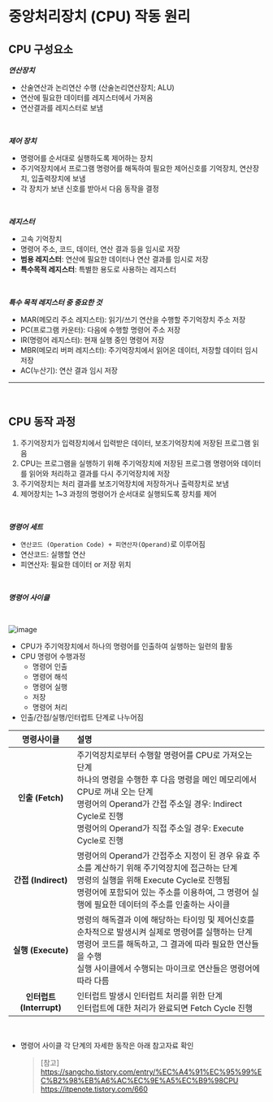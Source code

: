 # **중앙처리장치 (CPU) 작동 원리**

## **CPU 구성요소**

**_연산장치_**

- 산술연산과 논리연산 수행 (산술논리연산장치; ALU)
- 연산에 필요한 데이터를 레지스터에서 가져옴
- 연산결과를 레지스터로 보냄

<br>

**_제어 장치_**

- 명령어를 순서대로 실행하도록 제어하는 장치
- 주기억장치에서 프로그램 명령어를 해독하여 필요한 제어신호를 기억장치, 연산장치, 입출력장치에 보냄
- 각 장치가 보낸 신호를 받아서 다음 동작을 결정

<br>

**_레지스터_**

- 고속 기억장치
- 명령어 주소, 코드, 데이터, 연산 결과 등을 임시로 저장
- **범용 레지스터**: 연산에 필요한 데이터나 연산 결과를 임시로 저장
- **특수목적 레지스터**: 특별한 용도로 사용하는 레지스터

<br>

**_특수 목적 레지스터 중 중요한 것_**

- MAR(메모리 주소 레지스터): 읽기/쓰기 연산을 수행할 주기억장치 주소 저장
- PC(프로그램 카운터): 다음에 수행할 명령어 주소 저장
- IR(명령어 레지스터): 현재 실행 중인 명령어 저장
- MBR(메모리 버퍼 레지스터): 주기억장치에서 읽어온 데이터, 저장할 데이터 임시 저장
- AC(누산기): 연산 결과 임시 저장

---

<br>

## **CPU 동작 과정**

1. 주기억장치가 입력장치에서 입력받은 데이터, 보조기억장치에 저장된 프로그램 읽음
2. CPU는 프로그램을 실행하기 위해 주기억장치에 저장된 프로그램 명령어와 데이터를 읽어와 처리하고 결과를 다시 주기억장치에 저장
3. 주기억장치는 처리 결과를 보조기억장치에 저장하거나 출력장치로 보냄
4. 제어장치는 1~3 과정의 명령어가 순서대로 실행되도록 장치를 제어

<br>

**_명령어 세트_**

- `연산코드 (Operation Code) + 피연산자(Operand)`로 이루어짐
- 연산코드: 실행할 연산
- 피연산자: 필요한 데이터 or 저장 위치

<br>

**_명령어 사이클_**

<br>

![image](https://user-images.githubusercontent.com/60606025/155151314-6a4bd166-eaba-45ba-9b22-56bec0024880.png)

- CPU가 주기억장치에서 하나의 명령어를 인출하여 실행하는 일련의 활동
- CPU 명령어 수행과정
  - 명령어 인출
  - 명령어 해석
  - 명령어 실행
  - 저장
  - 명령어 처리
- 인출/간접/실행/인터럽트 단계로 나누어짐

|      **명령사이클**      | **설명**                                                                                                                                                                                                                                                    |
| :----------------------: | :---------------------------------------------------------------------------------------------------------------------------------------------------------------------------------------------------------------------------------------------------------- |
|     **인출 (Fetch)**     | 주기억장치로부터 수행할 명령어를 CPU로 가져오는 단계<br>하나의 명령을 수행한 후 다음 명령을 메인 메모리에서 CPU로 꺼내 오는 단계<br>명령어의 Operand가 간접 주소일 경우: Indirect Cycle로 진행<br>명령어의 Operand가 직접 주소일 경우: Execute Cycle로 진행 |
|   **간접 (Indirect)**    | 명령어의 Operand가 간접주소 지정이 된 경우 유효 주소를 계산하기 위해 주기억장치에 접근하는 단계<br>명령의 실행을 위해 Execute Cycle로 진행됨<br>명령어에 포함되어 있는 주소를 이용하여, 그 명령어 실행에 필요한 데이터의 주소를 인출하는 사이클             |
|    **실행 (Execute)**    | 명령의 해독결과 이에 해당하는 타이밍 및 제어신호를 순차적으로 발생시켜 실제로 명령어를 실행하는 단계<br>명령어 코드를 해독하고, 그 결과에 따라 필요한 연산들을 수행<br>실행 사이클에서 수행되는 마이크로 연산들은 명령어에 따라 다름                        |
| **인터럽트 (Interrupt)** | 인터럽트 발생시 인터럽트 처리를 위한 단계<br>인터럽트에 대한 처리가 완료되면 Fetch Cycle 진행                                                                                                                                                               |

<br>

- 명령어 사이클 각 단계의 자세한 동작은 아래 참고자료 확인
  > [참고]<br>https://sangcho.tistory.com/entry/%EC%A4%91%EC%95%99%EC%B2%98%EB%A6%AC%EC%9E%A5%EC%B9%98CPU<br>https://itpenote.tistory.com/660<br>
